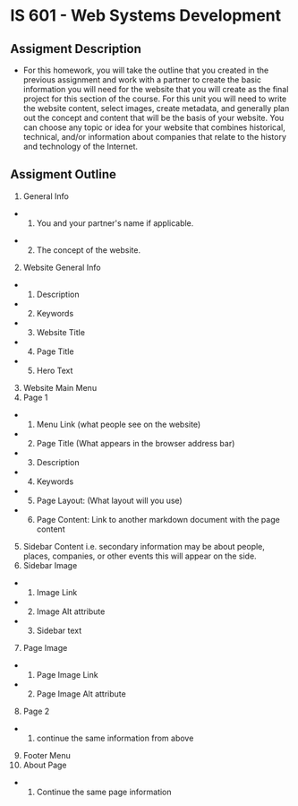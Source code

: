 # IS 601 - Web Systems Development
## Assigment Description
+ For this homework, you will take the outline that you created in the previous assignment and work with a partner to create the basic information you will need for the website that you will create as the final project for this section of the course.  For this unit you will need to write the website content, select images, create metadata, and generally plan out the concept and content that will be the basis of your website. You can choose any topic or idea for your website that combines historical, technical, and/or information about companies that relate to the history and technology of the Internet.
## Assigment Outline
1. General Info
- 1. You and your partner's name if applicable. 
+ 2. The concept of the website. 
2. Website General Info
+ 1. Description
+ 2. Keywords
+ 3. Website Title
+ 4. Page Title
+ 5. Hero Text
3. Website Main Menu
4. Page 1
+ 1. Menu Link (what people see on the website)
+ 2. Page Title (What appears in the browser address bar)
+ 3. Description
+ 4. Keywords
+ 5. Page Layout: (What layout will you use)
+ 6. Page Content: Link to another markdown document with the page content
5. Sidebar Content i.e. secondary information may be about people, places, companies, or other events this will appear on the side.
6. Sidebar Image
+ 1. Image Link
+ 2. Image Alt attribute
+ 3. Sidebar text
7. Page Image
+ 1. Page Image Link
+ 2. Page Image Alt attribute
8. Page 2
+ 1. continue the same information from above
9. Footer Menu
10. About Page
+ 1. Continue the same page information
